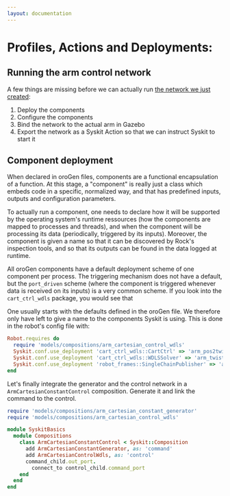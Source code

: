 ```yaml
---
layout: documentation
---
```


# Profiles, Actions and Deployments:

## Running the arm control network

A few things are missing before we can actually run [the network we just
created](arm_cartesian_control_generator.html):

1. Deploy the components
4. Configure the components
3. Bind the network to the actual arm in Gazebo
5. Export the network as a Syskit Action so that we can instruct Syskit to start it

## Component deployment

When declared in oroGen files, components are a functional encapsulation of a
function. At this stage, a "component" is really just a class which embeds code
in a specific, normalized way, and that has predefined inputs, outputs and
configuration parameters.

To actually run a component, one needs to declare how it will be supported by
the operating system's runtime ressources (how the components are mapped to
processes and threads), and when the component will be processing its data
(periodically, triggered by its inputs). Moreover, the component is given a name
so that it can be discovered by Rock's inspection tools, and so that its outputs
can be found in the data logged at runtime.

All oroGen components have a default deployment scheme of one component per
process. The triggering mechanism does not have a default, but the
`port_driven` scheme (where the component is triggered whenever data is
received on its inputs) is a very common scheme. If you look into the
`cart_ctrl_wdls` package, you would see that 

One usually starts with the defaults defined in the oroGen file. We therefore
only have left to give a name to the components Syskit is using. This is done
in the robot's config file with:

~~~ruby
Robot.requires do
  require 'models/compositions/arm_cartesian_control_wdls'
  Syskit.conf.use_deployment 'cart_ctrl_wdls::CartCtrl' => 'arm_pos2twist'
  Syskit.conf.use_deployment 'cart_ctrl_wdls::WDLSSolver' => 'arm_twist2joint'
  Syskit.conf.use_deployment 'robot_frames::SingleChainPublisher' => 'arm_chain_publisher'
end
~~~


Let's finally integrate the generator and the control network in a
`ArmCartesianConstantControl` composition. Generate it and link the command to
the control.

~~~ruby
require 'models/compositions/arm_cartesian_constant_generator'
require 'models/compositions/arm_cartesian_control_wdls'

module SyskitBasics
  module Compositions
    class ArmCartesianConstantControl < Syskit::Composition
      add ArmCartesianConstantGenerator, as: 'command'
      add ArmCartesianControlWdls, as: 'control'
      command_child.out_port.
        connect_to control_child.command_port
    end
  end
end
~~~
